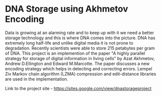 # DNA Storage using Akhmetov Encoding

Data is growing at an alarming rate and to keep up with it we need a better storage technology and this is where DNA comes into the picture. DNA has extremely long half-life and unlike digital media it is not prone to degradation. Recently scientists were able to store 215 petabytes per gram of DNA. This project is an implemention of the paper "A highly parallel strategy for storage of digital information in living cells" by Azat Akhmetov, Andrew D.Ellington and Edward M.Marcotte. The paper discusses a
new encoding strategy which helps in detecting and correcting errors. Lempel Ziv Markov chain algorithm (LZMA) compression and edit-distance libraries are used in the implementation.

Link to the project site -
https://sites.google.com/view/dnastorageproject